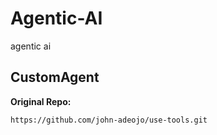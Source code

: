 # Agentic-AI
agentic ai 

## CustomAgent
**Original Repo:**
   ```bash
   https://github.com/john-adeojo/use-tools.git
   ```